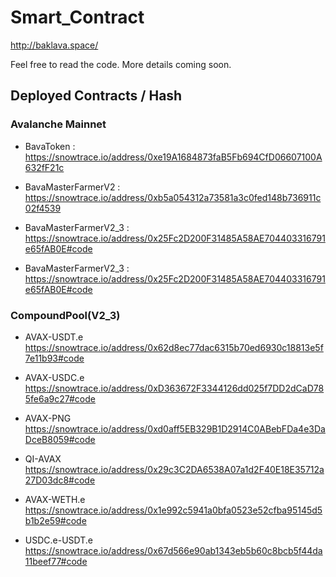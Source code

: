 # Smart_Contract

http://baklava.space/

Feel free to read the code. More details coming soon.

## Deployed Contracts / Hash

### Avalanche Mainnet

* BavaToken : https://snowtrace.io/address/0xe19A1684873faB5Fb694CfD06607100A632fF21c

* BavaMasterFarmerV2 : https://snowtrace.io/address/0xb5a054312a73581a3c0fed148b736911c02f4539
* BavaMasterFarmerV2_3 : https://snowtrace.io/address/0x25Fc2D200F31485A58AE704403316791e65fAB0E#code

* BavaMasterFarmerV2_3 : https://snowtrace.io/address/0x25Fc2D200F31485A58AE704403316791e65fAB0E#code

### CompoundPool(V2_3)

* AVAX-USDT.e	https://snowtrace.io/address/0x62d8ec77dac6315b70ed6930c18813e5f7e11b93#code
* AVAX-USDC.e	https://snowtrace.io/address/0xD363672F3344126dd025f7DD2dCaD785fe6a9c27#code

* AVAX-PNG	https://snowtrace.io/address/0xd0aff5EB329B1D2914C0ABebFDa4e3DaDceB8059#code

* QI-AVAX	https://snowtrace.io/address/0x29c3C2DA6538A07a1d2F40E18E35712a27D03dc8#code

* AVAX-WETH.e	https://snowtrace.io/address/0x1e992c5941a0bfa0523e52cfba95145d5b1b2e59#code

* USDC.e-USDT.e	https://snowtrace.io/address/0x67d566e90ab1343eb5b60c8bcb5f44da11beef77#code

